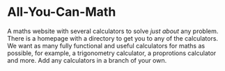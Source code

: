 # All-You-Can-Math
 A maths website with several calculators to solve *just about* any problem.
 There is a homepage with a directory to get you to any of the calculators.
 We want as many fully functional and useful calculators for maths as possible, for example, a trigonometry calculator, a proprotions calculator and more.
Add any calculators in a branch of your own.
